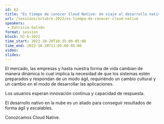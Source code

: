 ```yaml
---
id: b2
title: "Es tiempo de conocer Cloud Native: Un viaje al desarrollo nativo en la nube por Oracle"
url: /sessions/octubre-2022/es-tiempo-de-conocer-cloud-native
speakers:
 - Patricia Galván
format: session
block: h2-b-2022
time_start: 2022-10-28T10:35:00-05:00
time_end: 2022-10-28T11:05:00-05:00
video:
slides:
---
```


El mercado, las empresas y hasta nuestra forma de vida cambian de manera dinámica lo
cual implica la necesidad de que los sistemas estén preparados y respondan de un
modo ágil, requiriéndo un cambio cultural y un cambio en el modo de desarrollar las aplicaciones.

Los usuarios esperan innovación continua y capacidad de respuesta.

El desarrollo nativo en la nube es un aliado para conseguir resultados de forma ágil y
escalables.

Conozcamos Cloud Native.